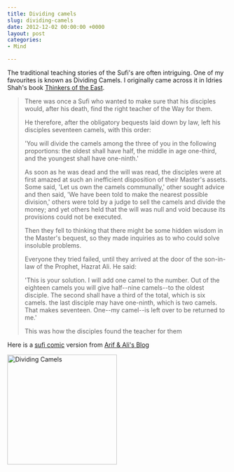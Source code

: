 ```yaml
---
title: Dividing camels
slug: dividing-camels
date: 2012-12-02 00:00:00 +0000
layout: post
categories: 
- Mind

---
```

The traditional teaching stories of the Sufi's are often intriguing. One of my favourites is known as Dividing Camels. I originally came across it in Idries Shah's book [Thinkers of the East][amazon].

> There was once a Sufi who wanted to make sure that his disciples would, after his death, find the right teacher of the Way for them.
> 
> He therefore, after the obligatory bequests laid down by law, left his disciples seventeen camels, with this order:
> 
> 'You will divide the camels among the three of you in the following proportions: the oldest shall have half, the middle in age one-third, and the youngest shall have one-ninth.'
> 
> As soon as he was dead and the will was read, the disciples were at first amazed at such an inefficient disposition of their Master's assets. Some said, 'Let us own the camels communally,' other sought advice and then said, 'We have been told to make the nearest possible division,' others were told by a judge to sell the camels and divide the money; and yet others held that the will was null and void because its provisions could not be executed.
> 
> Then they fell to thinking that there might be some hidden wisdom in the Master's bequest, so they made inquiries as to who could solve insoluble problems.
> 
> Everyone they tried failed, until they arrived at the door of the son-in-law of the Prophet, Hazrat Ali. He said:
> 
> 'This is your solution. I will add one camel to the number. Out of the eighteen camels you will give half--nine camels--to the oldest disciple. The second shall have a third of the total, which is six camels. the last disciple may have one-ninth, which is two camels. That makes seventeen. One--my camel--is left over to be returned to me.'
> 
> This was how the disciples found the teacher for them

Here is a [sufi comic][vakil] version from [Arif &amp; Ali's Blog][vakil 2]

[<img src="http://www.vakil.org/wp-contentassets/images/2009/04/sufi-comic-dividing-17-camels-by-3.jpg" alt="Dividing Camels" width="250" />][vakil 3]

[amazon]: http://www.amazon.com/gp/product/0863040799/ref=as_li_qf_sp_asin_il_tl?ie=UTF8&amp;camp=1789&amp;creative=9325&amp;creativeASIN=0863040799&amp;linkCode=as2&amp;tag=slowlane-20
[vakil]: http://www.vakil.org/tag/sufi-comics/ "Sufi Comics"
[vakil 2]: http://www.vakil.org/
[vakil 3]: http://www.vakil.org/2009/04/09/sufi-comics-dividing-17-camels-between-3-people/ "Link to Comic version"
